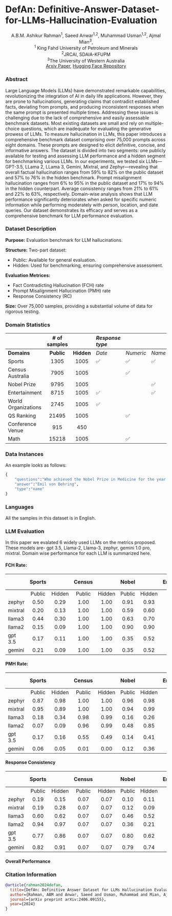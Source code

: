 # DefAn: Definitive-Answer-Dataset-for-LLMs-Hallucination-Evaluation

<div align="center">
  A.B.M. Ashikur Rahman<sup>1</sup>, Saeed Anwar<sup>1,2</sup>, Muhammad Usman<sup>1,2</sup>, Ajmal Mian<sup>3</sup>, 
</div>
<div align="center">
<sup>1</sup> King Fahd University of Petroleum and Minerals 
</div>
<div align="center">
<sup>2</sup>JRCAI, SDAIA-KFUPM 
</div>
<div align="center">
<sup>3</sup>The University of Western Australia
</div>
<div align="center">
    <a href="https://arxiv.org/abs/2406.09155">Arxiv Paper</a>,  <a href="https://huggingface.co/datasets/iamasQ/DefAn">Hugging Face Repository</a>
</div>

### Abstract
Large Language Models (LLMs) have demonstrated remarkable capabilities, revolutionizing the integration of AI in daily life applications. However, they are prone to hallucinations, generating claims that contradict established facts, deviating from prompts, and producing inconsistent responses when the same prompt is presented multiple times. Addressing these issues is challenging due to the lack of comprehensive and easily assessable benchmark datasets. Most existing datasets are small and rely on multiple-choice questions, which are inadequate for evaluating the generative prowess of LLMs. To measure hallucination in LLMs, this paper introduces a comprehensive benchmark dataset comprising over 75,000 prompts across eight domains. These prompts are designed to elicit definitive, concise, and informative answers. The dataset is divided into two segments: one publicly available for testing and assessing LLM performance and a hidden segment for benchmarking various LLMs. In our experiments, we tested six LLMs—GPT-3.5, LLama 2, LLama 3, Gemini, Mixtral, and Zephyr—revealing that overall factual hallucination ranges from 59\% to 82\% on the public dataset and 57\% to 76\% in the hidden benchmark. Prompt misalignment hallucination ranges from 6\% to 95\% in the public dataset and 17\% to 94\% in the hidden counterpart. Average consistency ranges from 21\% to 61\% and 22\% to 63\%, respectively. Domain-wise analysis shows that LLM performance significantly deteriorates when asked for specific numeric information while performing moderately with person, location, and date queries. Our dataset demonstrates its efficacy and serves as a comprehensive benchmark for LLM performance evaluation.

### Dataset Description

<!-- Provide a longer summary of what this dataset is. -->
**Purpose:** Evaluation benchmark for LLM hallucinations.<br>

**Structure:** Two-part dataset:<br>
- Public: Available for general evaluation.<br>
- Hidden: Used for benchmarking, ensuring comprehensive assessment.<br>

**Evaluation Metrices:**
- Fact Contradicting Hallucination (FCH) rate
- Prompt Misalignment Hallucination (PMH) rate
- Response Consistency (RC)

**Size:** Over 75,000 samples, providing a substantial volume of data for rigorous testing.<br>

### Domain Statistics
|                     | **\# of samples** |            | *Response type* |             |             |             |                 |
| :------------------ | :---------------: | :--------: | :-------------- | :---------- | :---------- | :---------- | :-------------: |
| **Domains**         | **Public**        | **Hidden** | *Date*          | *Numeric*   | *Name*      | *Location*  | **Paraphrased** |
| Sports              | 1305              | 1005       |        ✅      |     ✅     |     ✅     |     ✅     |      ✅     |
| Census Australia    | 7905              | 1005       |                 |     ✅     |             |             |      ✅      |
| Nobel Prize         | 9795              | 1005       |                 |             |     ✅     |             |     ✅        |
| Entertainment       | 8715              | 1005       |        ✅      |             |     ✅     |             |      ✅        |
| World Organizations | 2745              | 1005       |        ✅      |             |             |             |      ✅         |
| QS Ranking          | 21495             | 1005       |                 |     ✅     |             |             |     ✅        |
| Conference Venue    | 915               | 450        |                 |             |             |      ✅      |      ✅        |
| Math                | 15218             | 1005       |                 |     ✅     |             |             |                 |

### Data Instances
An example looks as follows:

```python
{
    "questions":"Who achieved the Nobel Prize in Medicine for the year 1901? [first name + last name only] if multiple person, give one name only.",
    "answer":"Emil von Behring",
    "type":"name"
}

```

### Languages

All the samples in this dataset is in English.

### LLM Evaluation
In this paper we evalated 6 widely used LLMs on the metrics proposed. These models are- gpt 3.5, Llama-2, Llama-3, zephyr, gemini 1.0 pro, mixtral.
Domain wise performance for each LLM is summarized here.
#### FCH Rate:
|         | Sports |        | Census |        |  Nobel |        | Entertainment |        | World Organizations |        | QS Ranking |        | Conf. Venue |        |  Math  |        |
|---------|:------:|:------:|:------:|:------:|:------:|:------:|:-------------:|:------:|:-------------------:|:------:|:----------:|:------:|:-----------:|:------:|:------:|:------:|
|         | Public | Hidden | Public | Hidden | Public | Hidden |     Public    | Hidden |        Public       | Hidden |   Public   | Hidden |    Public   | Hidden | Public | Hidden |
| zephyr  |  0.50  |  0.29  |  1.00  |  1.00  |  0.91  |  0.93  |      0.68     |  0.20  |         0.95        |  0.92  |    0.94    |  0.98  |     0.82    |  0.95  |  0.99  |  0.99  |
| mixtral |  0.20  |  0.13  |  1.00  |  1.00  |  0.59  |  0.60  |      0.56     |  0.11  |         0.69        |  0.44  |    0.88    |  0.98  |     0.52    |  0.63  |  0.98  |  0.97  |
| llama3  |  0.44  |  0.30  |  1.00  |  1.00  |  0.63  |  0.70  |      0.29     |  0.19  |         0.71        |  0.73  |    0.97    |  0.99  |     0.65    |  0.87  |  1.00  |  0.99  |
| llama2  |  0.15  |  0.09  |  1.00  |  1.00  |  0.90  |  0.90  |      0.33     |  0.17  |         0.85        |  0.74  |    0.93    |  0.99  |     0.85    |  0.88  |  0.98  |  0.98  |
| gpt 3.5 |  0.17  |  0.11  |  1.00  |  1.00  |  0.35  |  0.52  |      0.10     |  0.19  |         0.57        |  0.38  |    0.93    |  0.98  |     0.31    |  0.60  |  0.98  |  0.98  |
| gemini  |  0.21  |  0.09  |  1.00  |  1.00  |  0.35  |  0.52  |      0.42     |  0.14  |         0.54        |  0.31  |    0.97    |  0.96  |     0.47    |  0.51  |  0.99  |  0.99  |

#### PMH Rate:
|         | Sports |        | Census |        |  Nobel |        | Entertainment |        | World Organizations |        | QS Ranking |        | Conf. Venue |        |  Math  |        |
|---------|:------:|:------:|:------:|:------:|:------:|:------:|:-------------:|:------:|:-------------------:|:------:|:----------:|:------:|:-----------:|:------:|:------:|:------:|
|         | Public | Hidden | Public | Hidden | Public | Hidden |     Public    | Hidden |        Public       | Hidden |   Public   | Hidden |    Public   | Hidden | Public | Hidden |
| zephyr  |  0.87  |  0.98  |  1.00  |  1.00  |  0.96  |  0.98  |      0.76     |  0.41  |         0.99        |  0.99  |    1.00    |  1.00  |     1.00    |  1.00  |  1.00  |  1.00  |
| mixtral |  0.95  |  0.89  |  1.00  |  1.00  |  0.94  |  0.99  |      0.87     |  0.71  |         1.00        |  1.00  |    1.00    |  1.00  |     0.97    |  0.99  |  0.98  |  0.98  |
| llama3  |  0.18  |  0.34  |  0.98  |  0.99  |  0.16  |  0.26  |      0.01     |  0.03  |         0.78        |  0.74  |    0.52    |  0.56  |     0.24    |  0.26  |  0.04  |  0.04  |
| llama2  |  0.07  |  0.09  |  0.96  |  0.99  |  0.48  |  0.85  |      0.04     |  0.01  |         0.74        |  0.72  |    1.00    |  0.99  |     0.64    |  0.57  |  0.02  |  0.01  |
| gpt 3.5 |  0.17  |  0.16  |  0.55  |  0.49  |  0.14  |  0.41  |      0.31     |  0.33  |         0.75        |  0.88  |    0.55    |  0.62  |     0.17    |  0.22  |  0.38  |  0.36  |
| gemini  |  0.06  |  0.05  |  0.01  |  0.00  |  0.12  |  0.36  |      0.06     |  0.01  |         0.57        |  0.80  |    0.04    |  0.00  |     0.27    |  0.20  |  0.01  |  0.02  |

#### Response Consistency
|         | Sports |        | Census |        |  Nobel |        | Entertainment |        | World Organizations |        | QS Ranking |        | Conf. Venue |        |
|---------|:------:|:------:|:------:|:------:|:------:|:------:|:-------------:|:------:|:-------------------:|:------:|:----------:|:------:|:-----------:|:------:|
|         | Public | Hidden | Public | Hidden | Public | Hidden |     Public    | Hidden |        Public       | Hidden |   Public   | Hidden |    Public   | Hidden |
| zephyr  |  0.19  |  0.15  |  0.07  |  0.07  |  0.10  |  0.11  |      0.43     |  0.59  |         0.13        |  0.15  |    0.13    |  0.10  |     0.47    |  0.43  |
| mixtral |  0.19  |  0.28  |  0.07  |  0.07  |  0.12  |  0.09  |      0.38     |  0.26  |         0.13        |  0.22  |    0.07    |  0.07  |     0.78    |  0.74  |
| llama3  |  0.60  |  0.62  |  0.07  |  0.07  |  0.46  |  0.52  |      0.81     |  0.84  |         0.50        |  0.46  |    0.11    |  0.08  |     0.58    |  0.50  |
| llama2  |  0.94  |  0.97  |  0.07  |  0.07  |  0.36  |  0.21  |      0.96     |  0.97  |         0.28        |  0.31  |    0.09    |  0.07  |     0.47    |  0.43  |
| gpt 3.5 |  0.77  |  0.86  |  0.07  |  0.07  |  0.80  |  0.62  |      0.67     |  0.66  |         0.28        |  0.23  |    0.21    |  0.15  |     0.84    |  0.73  |
| gemini  |  0.82  |  0.91  |  0.07  |  0.07  |  0.79  |  0.74  |      0.89     |  0.99  |         0.79        |  0.82  |    0.15    |  0.16  |     0.78    |  0.76  |

#### Overall Performance

### Citation Information

```bibtex
@article{rahman2024defan,
  title={DefAn: Definitive Answer Dataset for LLMs Hallucination Evaluation},
  author={Rahman, ABM and Anwar, Saeed and Usman, Muhammad and Mian, Ajmal},
  journal={arXiv preprint arXiv:2406.09155},
  year={2024}
}

```
